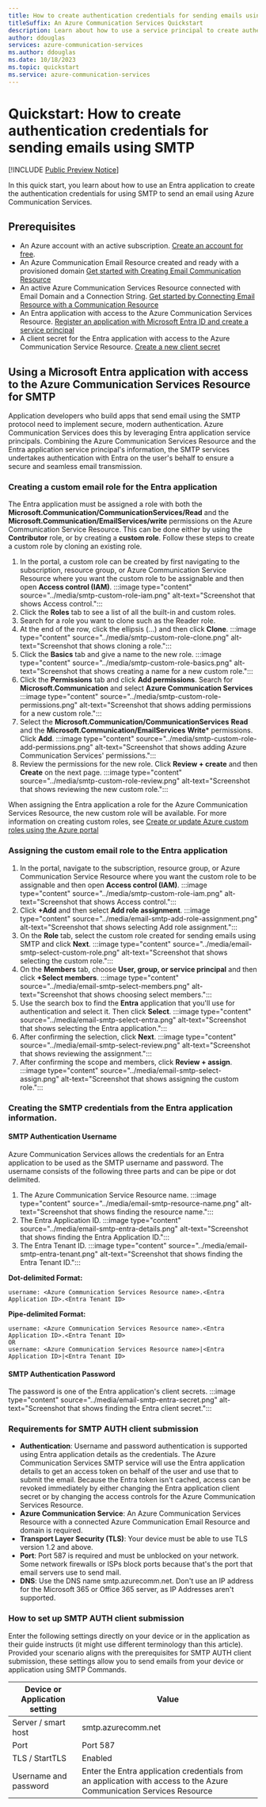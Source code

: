 ```yaml
---
title: How to create authentication credentials for sending emails using SMTP
titleSuffix: An Azure Communication Services Quickstart
description: Learn about how to use a service principal to create authentication credentials for sending emails using SMTP.
author: ddouglas
services: azure-communication-services
ms.author: ddouglas
ms.date: 10/18/2023
ms.topic: quickstart
ms.service: azure-communication-services
---
```


# Quickstart: How to create authentication credentials for sending emails using SMTP

[!INCLUDE [Public Preview Notice](../../../includes/public-preview-include-document.md)]

In this quick start, you learn about how to use an Entra application to create the authentication credentials for using SMTP to send an email using Azure Communication Services.

## Prerequisites

- An Azure account with an active subscription. [Create an account for free](https://azure.microsoft.com/free/?WT.mc_id=A261C142F). 
- An Azure Communication Email Resource created and ready with a provisioned domain [Get started with Creating Email Communication Resource](../create-email-communication-resource.md)
- An active Azure Communication Services Resource connected with Email Domain and a Connection String. [Get started by Connecting Email Resource with a Communication Resource](../connect-email-communication-resource.md)
- An Entra application with access to the Azure Communication Services Resource. [Register an application with Microsoft Entra ID and create a service principal](/entra/identity-platform/howto-create-service-principal-portal#register-an-application-with-microsoft-entra-id-and-create-a-service-principal)
- A client secret for the Entra application with access to the Azure Communication Service Resource. [Create a new client secret](/entra/identity-platform/howto-create-service-principal-portal#option-3-create-a-new-client-secret)

## Using a Microsoft Entra application with access to the Azure Communication Services Resource for SMTP

Application developers who build apps that send email using the SMTP protocol need to implement secure, modern authentication. Azure Communication Services does this by leveraging Entra application service principals. Combining the Azure Communication Services Resource and the Entra application service principal's information, the SMTP services undertakes authentication with Entra on the user's behalf to ensure a secure and seamless email transmission.

### Creating a custom email role for the Entra application

The Entra application must be assigned a role with both the **Microsoft.Communication/CommunicationServices/Read** and the **Microsoft.Communication/EmailServices/write** permissions on the Azure Communication Service Resource. This can be done either by using the **Contributor** role, or by creating a **custom role**. Follow these steps to create a custom role by cloning an existing role.

1. In the portal, a custom role can be created by first navigating to the subscription, resource group, or Azure Communication Service Resource where you want the custom role to be assignable and then open **Access control (IAM)**.
    :::image type="content" source="../media/smtp-custom-role-iam.png" alt-text="Screenshot that shows Access control.":::
1. Click the **Roles** tab to see a list of all the built-in and custom roles.
1. Search for a role you want to clone such as the Reader role.
1. At the end of the row, click the ellipsis (...) and then click **Clone**.
    :::image type="content" source="../media/smtp-custom-role-clone.png" alt-text="Screenshot that shows cloning a role.":::
1. Click the **Basics** tab and give a name to the new role.
    :::image type="content" source="../media/smtp-custom-role-basics.png" alt-text="Screenshot that shows creating a name for a new custom role.":::
1. Click the **Permissions** tab and click **Add permissions**. Search for **Microsoft.Communication** and select **Azure Communication Services**
    :::image type="content" source="../media/smtp-custom-role-permissions.png" alt-text="Screenshot that shows adding permissions for a new custom role.":::
1. Select the **Microsoft.Communication/CommunicationServices** **Read** and the **Microsoft.Communication/EmailServices** **Write*** permissions. Click **Add**.
    :::image type="content" source="../media/smtp-custom-role-add-permissions.png" alt-text="Screenshot that shows adding Azure Communication Services' permissions.":::
1. Review the permissions for the new role. Click **Review + create** and then **Create** on the next page.
    :::image type="content" source="../media/smtp-custom-role-review.png" alt-text="Screenshot that shows reviewing the new custom role.":::

When assigning the Entra application a role for the Azure Communication Services Resource, the new custom role will be available. For more information on creating custom roles, see [Create or update Azure custom roles using the Azure portal](../../../../role-based-access-control/custom-roles-portal.md)

### Assigning the custom email role to the Entra application
1. In the portal, navigate to the subscription, resource group, or Azure Communication Service Resource where you want the custom role to be assignable and then open **Access control (IAM)**.
    :::image type="content" source="../media/smtp-custom-role-iam.png" alt-text="Screenshot that shows Access control.":::
1. Click **+Add** and then select **Add role assignment**.
    :::image type="content" source="../media/email-smtp-add-role-assignment.png" alt-text="Screenshot that shows selecting Add role assignment.":::
1. On the **Role** tab, select the custom role created for sending emails using SMTP and click **Next**.
    :::image type="content" source="../media/email-smtp-select-custom-role.png" alt-text="Screenshot that shows selecting the custom role.":::
1. On the **Members** tab, choose **User, group, or service principal** and then click **+Select members**.
    :::image type="content" source="../media/email-smtp-select-members.png" alt-text="Screenshot that shows choosing select members.":::
1. Use the search box to find the **Entra** application that you'll use for authentication and select it. Then click **Select**.
    :::image type="content" source="../media/email-smtp-select-entra.png" alt-text="Screenshot that shows selecting the Entra application.":::
1. After confirming the selection, click **Next**.
    :::image type="content" source="../media/email-smtp-select-review.png" alt-text="Screenshot that shows reviewing the assignment.":::
1. After confirming the scope and members, click **Review + assign**.
    :::image type="content" source="../media/email-smtp-select-assign.png" alt-text="Screenshot that shows assigning the custom role.":::

### Creating the SMTP credentials from the Entra application information.
#### SMTP Authentication Username
Azure Communication Services allows the credentials for an Entra application to be used as the SMTP username and password. The username consists of the following three parts and can be pipe or dot delimited.
1. The Azure Communication Service Resource name.
    :::image type="content" source="../media/email-smtp-resource-name.png" alt-text="Screenshot that shows finding the resource name.":::
1. The Entra Application ID.
    :::image type="content" source="../media/email-smtp-entra-details.png" alt-text="Screenshot that shows finding the Entra Application ID.":::
1. The Entra Tenant ID.
    :::image type="content" source="../media/email-smtp-entra-tenant.png" alt-text="Screenshot that shows finding the Entra Tenant ID.":::

**Dot-delimited Format:**
```
username: <Azure Communication Services Resource name>.<Entra Application ID>.<Entra Tenant ID>
```
**Pipe-delimited Format:**
```
username: <Azure Communication Services Resource name>.<Entra Application ID>.<Entra Tenant ID>
OR
username: <Azure Communication Services Resource name>|<Entra Application ID>|<Entra Tenant ID>
```

#### SMTP Authentication Password
The password is one of the Entra application's client secrets.
    :::image type="content" source="../media/email-smtp-entra-secret.png" alt-text="Screenshot that shows finding the Entra client secret.":::

### Requirements for SMTP AUTH client submission

- **Authentication**: Username and password authentication is supported using Entra application details as the credentials. The Azure Communication Services SMTP service will use the Entra application details to get an access token on behalf of the user and use that to submit the email. Because the Entra token isn't cached, access can be revoked immediately by either changing the Entra application client secret or by changing the access controls for the Azure Communication Services Resource.
- **Azure Communication Service**: An Azure Communication Services Resource with a connected Azure Communication Email Resource and domain is required.
- **Transport Layer Security (TLS)**: Your device must be able to use TLS version 1.2 and above.
- **Port**: Port 587 is required and must be unblocked on your network. Some network firewalls or ISPs block ports because that's the port that email servers use to send mail.
- **DNS**: Use the DNS name smtp.azurecomm.net. Don't use an IP address for the Microsoft 365 or Office 365 server, as IP Addresses aren't supported.

### How to set up SMTP AUTH client submission

Enter the following settings directly on your device or in the application as their guide instructs (it might use different terminology than this article). Provided your scenario aligns with the prerequisites for SMTP AUTH client submission, these settings allow you to send emails from your device or application using SMTP Commands.

| Device or Application setting | Value |
|--|--|
|Server / smart host | smtp.azurecomm.net |
|Port |Port 587|
|TLS / StartTLS | Enabled|
|Username and password | Enter the Entra application credentials from an application with access to the Azure Communication Services Resource |
